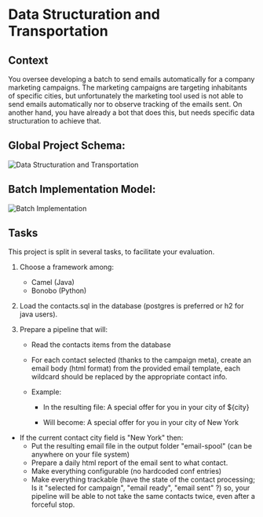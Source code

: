 # Data Structuration and Transportation

## Context
You oversee developing a batch to send emails automatically for a company marketing campaigns. The marketing campaigns are targeting inhabitants of specific cities, but unfortunately the marketing tool used is not able to send emails automatically nor to observe tracking of the emails sent. On another hand, you have already a bot that does this, but needs specific data structuration to achieve that.

## Global Project Schema:
![Data Structuration and Transportation](https://user-images.githubusercontent.com/72979397/195388344-334763ad-1de8-43f5-ade0-4c0bb4b127e0.png)

## Batch Implementation Model:
![Batch Implementation](https://user-images.githubusercontent.com/72979397/195388463-ba2da1c1-028b-49d1-a638-96deda6a69df.png)

## Tasks
This project is split in several tasks, to facilitate your evaluation.
1. Choose a framework among:
    - Camel (Java)
    - Bonobo (Python)

2. Load the contacts.sql in the database (postgres is preferred or h2 for java users).

3.	Prepare a pipeline that will:
    - Read the contacts items from the database
    - For each contact selected (thanks to the campaign meta),  create an email body (html format) from the provided email template, each wildcard should be replaced by the appropriate contact info.

    - Example:
        - In the resulting file: <td class="hero-subheader__title" style="font-size: 43px; font-weight: bold; padding: 80px 0 15px 0;" align="left">A special offer for you in your city of ${city}</td>
        
        - Will become: <td class="hero-subheader__title" style="font-size: 43px; font-weight: bold; padding: 80px 0 15px 0;" align="left">A special offer for you in your city of New York</td>

- If the current contact city field is "New York" then:
    - Put the resulting email file in the output folder "email-spool" (can be anywhere on your file system)
    - Prepare a daily html report of the email sent to what contact.
    - Make everything configurable (no hardcoded conf entries)
    - Make everything trackable (have the state of the contact processing; Is it "selected for campaign", "email ready", "email sent" ?) so, your pipeline will be able to not take the same contacts twice, even after a forceful stop.
